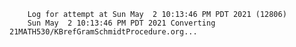         Log for attempt at Sun May  2 10:13:46 PM PDT 2021 (12806)
        Sun May  2 10:13:46 PM PDT 2021 Converting 21MATH530/KBrefGramSchmidtProcedure.org...
